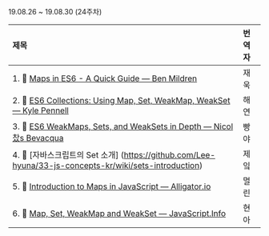 19.08.26 ~ 19.08.30 (24주차)

|     제목     |    번역자    |
| :---------- | :--------- |
| 1. 📜 [Maps in ES6 - A Quick Guide — Ben Mildren](https://dev.to/mildrenben/maps-in-es6---a-quick-guide-35pk) | 재욱 |
| 2. 📜 [ES6 Collections: Using Map, Set, WeakMap, WeakSet — Kyle Pennell](https://www.sitepoint.com/es6-collections-map-set-weakmap-weakset/) | 해연 |
| 3. 📜 [ES6 WeakMaps, Sets, and WeakSets in Depth — Nicol찼s Bevacqua](https://ponyfoo.com/articles/es6-weakmaps-sets-and-weaksets-in-depth) | 빵야 |
| 4. 📜 [자바스크립트의 Set 소개] (https://github.com/Lee-hyuna/33-js-concepts-kr/wiki/sets-introduction) | 제잌 |
| 5. 📜 [Introduction to Maps in JavaScript — Alligator.io](https://alligator.io/js/maps-introduction/) | 멀린 |
| 6. 📜 [Map, Set, WeakMap and WeakSet — JavaScript.Info](https://javascript.info/map-set-weakmap-weakset) | 현아 |